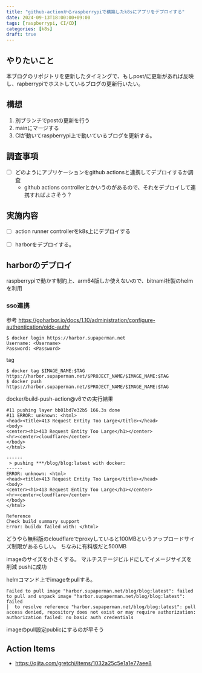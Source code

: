 ```yaml
---
title: "github-actionからraspberrypiで構築したk8sにアプリをデプロイする" 
date: 2024-09-13T18:00:00+09:00
tags: [raspberrypi, CI/CD]
categories: [k8s]
draft: true
---
```


## やりたいこと
本ブログのリポジトリを更新したタイミングで、もしpost/に更新があれば反映し、rapberrypiでホストしているブログの更新行いたい。

## 構想
1. 別ブランチでpostの更新を行う
1. mainにマージする
1. CIが動いてraspberrypi上で動いているブログを更新する。

## 調査事項
- [ ] どのようにアプリケーションをgithub actionsと連携してデプロイするか調査
    - github actions controllerとかいうのがあるので、それをデプロイして連携すればよさそう？

## 実施内容
- [ ] action runner controllerをk8s上にデプロイする
- [ ] harborをデプロイする。


## harborのデプロイ
raspberrypiで動かす制約上、arm64版しか使えないので、bitnami社製のhelmを利用

### sso連携
参考
https://goharbor.io/docs/1.10/administration/configure-authentication/oidc-auth/

```
$ docker login https://harbor.supaperman.net
Username: <Username>
Password: <Password>
```

tag
```
$ docker tag $IMAGE_NAME:$TAG https://harbor.supaperman.net/$PROJECT_NAME/$IMAGE_NAME:$TAG
$ docker push https://harbor.supaperman.net/$PROJECT_NAME/$IMAGE_NAME:$TAG
```

docker/build-push-action@v6での実行結果
```
#11 pushing layer bb01bd7e32b5 166.3s done
#11 ERROR: unknown: <html>
<head><title>413 Request Entity Too Large</title></head>
<body>
<center><h1>413 Request Entity Too Large</h1></center>
<hr><center>cloudflare</center>
</body>
</html>

------
 > pushing ***/blog/blog:latest with docker:
------
ERROR: unknown: <html>
<head><title>413 Request Entity Too Large</title></head>
<body>
<center><h1>413 Request Entity Too Large</h1></center>
<hr><center>cloudflare</center>
</body>
</html>

Reference
Check build summary support
Error: buildx failed with: </html>
```

どうやら無料版のcloudflareでproxyしていると100MBというアップロードサイズ制限があるらしい。
ちなみに有料版だと500MB

imageのサイズを小さくする。
マルチステージビルドにしてイメージサイズを削減
pushに成功

helmコマンド上でimageをpullする。
```
Failed to pull image "harbor.supaperman.net/blog/blog:latest": failed to pull and unpack image "harbor.supaperman.net/blog/blog:latest": failed
│  to resolve reference "harbor.supaperman.net/blog/blog:latest": pull access denied, repository does not exist or may require authorization: authorization failed: no basic auth credentials
```
imageのpull設定publicにするのが早そう

## Action Items
- https://qiita.com/gretchi/items/1032a25c5e1a1e77aee8

